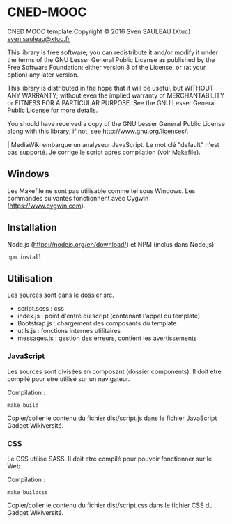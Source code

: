 CNED-MOOC
===

CNED MOOC template
Copyright © 2016 Sven SAULEAU (Xtuc) <sven.sauleau@xtuc.fr>

This library is free software; you can redistribute it and/or modify
it under the terms of the GNU Lesser General Public License as published
by the Free Software Foundation; either version 3 of the License, or
(at your option) any later version.

This library is distributed in the hope that it will be useful,
but WITHOUT ANY WARRANTY; without even the implied warranty of
MERCHANTABILITY or FITNESS FOR A PARTICULAR PURPOSE. See the
GNU Lesser General Public License for more details.

You should have received a copy of the GNU Lesser General Public License
along with this library; if not, see <http://www.gnu.org/licenses/>.


| MediaWiki embarque un analyseur JavaScript. Le mot clé "default" n'est pas supporté. Je corrige le script aprés compilation (voir Makefile).

## Windows

Les Makefile ne sont pas utilisable comme tel sous Windows. Les commandes suivantes fonctionnent avec Cygwin (https://www.cygwin.com).

## Installation

Node.js (https://nodejs.org/en/download/) et NPM (inclus dans Node.js)

```shell
npm install
```

## Utilisation

Les sources sont dans le dossier src.

* script.scss : css
* index.js : point d'entré du script (contenant l'appel du template)
* Bootstrap.js : chargement des composants du template
* utils.js : fonctions internes utilitaires
* messages.js : gestion des erreurs, contient les avertissements

### JavaScript

Les sources sont divisées en composant (dossier components). Il doit etre compilé pour etre utilisé sur un navigateur.

Compilation :
```shell
make build
```

Copier/coller le contenu du fichier dist/script.js dans le fichier JavaScript Gadget Wikiversité.

### CSS

Le CSS utilise SASS. Il doit etre compilé pour pouvoir fonctionner sur le Web.

Compilation :
```shell
make buildcss
```

Copier/coller le contenu du fichier dist/script.css dans le fichier CSS du Gadget Wikiversité.
